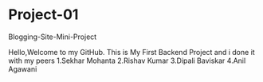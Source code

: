 # Project-01
Blogging-Site-Mini-Project


Hello,Welcome to my GitHub. This is My First Backend Project and i done it with my peers
1.Sekhar Mohanta 
2.Rishav Kumar 
3.Dipali Baviskar 
4.Anil Agawani

